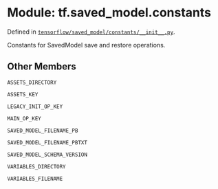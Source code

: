 <div itemscope itemtype="http://developers.google.com/ReferenceObject">
<meta itemprop="name" content="tf.saved_model.constants" />
<meta itemprop="property" content="ASSETS_DIRECTORY"/>
<meta itemprop="property" content="ASSETS_KEY"/>
<meta itemprop="property" content="LEGACY_INIT_OP_KEY"/>
<meta itemprop="property" content="MAIN_OP_KEY"/>
<meta itemprop="property" content="SAVED_MODEL_FILENAME_PB"/>
<meta itemprop="property" content="SAVED_MODEL_FILENAME_PBTXT"/>
<meta itemprop="property" content="SAVED_MODEL_SCHEMA_VERSION"/>
<meta itemprop="property" content="VARIABLES_DIRECTORY"/>
<meta itemprop="property" content="VARIABLES_FILENAME"/>
</div>

# Module: tf.saved_model.constants



Defined in [`tensorflow/saved_model/constants/__init__.py`](https://www.tensorflow.org/code/tensorflow/saved_model/constants/__init__.py).

Constants for SavedModel save and restore operations.

## Other Members

`ASSETS_DIRECTORY`

`ASSETS_KEY`

`LEGACY_INIT_OP_KEY`

`MAIN_OP_KEY`

`SAVED_MODEL_FILENAME_PB`

`SAVED_MODEL_FILENAME_PBTXT`

`SAVED_MODEL_SCHEMA_VERSION`

`VARIABLES_DIRECTORY`

`VARIABLES_FILENAME`

